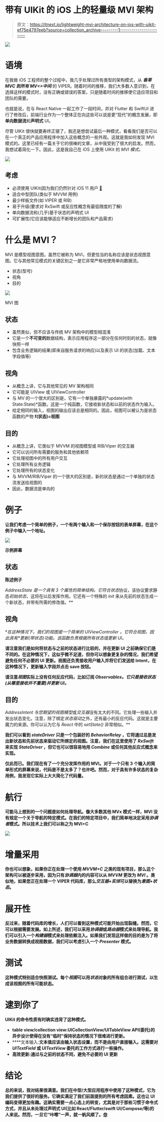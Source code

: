 # 带有 UIKit 的 iOS 上的轻量级 MVI 架构

> 原文：<https://itnext.io/lightweight-mvi-architecture-on-ios-with-uikit-ef75e4797eeb?source=collection_archive---------1----------------------->

![](img/cdac85d92957a6e220ae3bcf219d99d1.png)

# 语境

在我做 iOS 工程师的整个过程中，我几乎处理过所有类型的架构模式，从 ***香草 MVC 到所有 MV<>中间*** 的 VIPER。随着时间的推移，我们大多数人意识到，在选择这样的模式时，没有正确或错误的答案，只是随着时间的推移使它适应项目和团队的需要。

也就是说，在与 React Native 一起工作了一段时间，并对 Flutter 和 SwiftUI 进行了修改后，前端行业作为一个整体正在向这些可以说是更“现代”的概念发展，即**单向数据流**和**声明式** UI。

尽管 UIKit 很快就要寿终正寝了，我还是想尝试最后一种模式，看看我们是否可以在一个真正的产品应用程序中加入这些概念的一些外观。这就是我如何发现 MVI 模式的。这里已经有一篇关于它的很棒的文章，从中我受到了很大的启发。然而，我想试着简化一下。因此，这是我自己在 iOS 上使用 UIKit 的 *MVI 模式。*

![](img/b500be0cfd824acc058b858e62074722.png)

## 考虑

*   必须使用 UIKit(因为我们仍然针对 iOS 11 用户 [🥲](https://emojipedia.org/smiling-face-with-tear/)
*   适合中型团队(类似于 MVVM 用例)
*   最少样板文件(如 VIPER 或 RIB)
*   易于升级(要求对 RxSwift 或反应性概念有最低限度的了解)
*   单向数据流和(几乎)基于状态的声明式 UI
*   可扩展性(它应该能够适应不断增长的团队和产品需求)

# 什么是 MVI？

MVI 是模型视图意图。虽然它被称为 MVI，但更恰当的名称应该是状态视图意图。它与其他常见模式的关键区别之一是它非常严格地使用单向数据流。

*   状态(型号)
*   视角
*   目的

![](img/c12f5027e7860bd784d392309ac786ca.png)

MVI 图

## 状态

*   虽然类似，但不应该与传统 MV <x>架构中的模型相混淆</x>
*   它是一个**不可变的**数据结构，表示应用程序这一部分在任何时刻的状态，就像快照一样
*   包含业务逻辑的结果(即来自服务请求的响应)以及表示 UI 的状态(加载、文本字段值等)

## 视角

*   从概念上讲，它与其他常见的 MV <x>架构相同</x>
*   它可能是 UIView 或 UIViewController
*   与 MV <x>的一个很大的区别是，它有一个单独暴露的*update(with State:State)*函数。这是一个纯函数，它接收新状态和以前的状态作为输入。</x>
*   给定相同的输入，视图的输出应该总是相同的。因此，视图可以被认为是状态函数的产物 **f(状态)=视图**

## 目的

*   从概念上讲，它类似于 MVVM 的视图模型或 RIB/Viper 的交互器
*   它可以访问所有需要的服务和其他依赖项
*   它处理视图中的所有用户交互
*   它处理所有业务逻辑
*   它处理所有的状态变化
*   与 MVVM/RIB/Viper 的一个很大的区别是，新的状态是通过一个单独的状态流发送给视图的
*   因此，数据流是单向的

# **例子**

**让我们考虑一个简单的例子，一个有两个输入和一个保存按钮的表单屏幕，在这个例子中输入一个地址。**

**![](img/53a32929fdaf6149989e0fc587c70c8a.png)**

**示例屏幕**

## **状态**

**陈述例子**

***AddressState* 是一个具有 3 个属性的简单结构。它符合*状态*协议，该协议要求静态*初始状态*，这将在以后发挥作用。它还有一个特殊的 *init* 来从先前的状态生成一个新状态，并带有所需的修改值。**

## **视角**

**在这种情况下，我们的*视图*是一个简单的 *UIViewController* 。它符合*视图*，因此具有*更新(带状态)*功能。该函数负责根据所有状态值更新 UI。**

**请注意我们是如何将状态与之前的状态进行比较的，并在更新 UI 之前确保它们是不同的。在这种情况下，这似乎微不足道，但你可以想象更复杂的情况，我们希望避免任何不必要的 UI 更新。视图还负责接收用户输入并将它们发送给 Intent，在这种情况下，更新输入字段并点击 save 按钮。**

**请注意*视图*实际上没有任何反应代码，比如订阅 *Observables。它只是接收状态(从哪里接收并不重要)并更新 UI。***

## **目的**

***AddressIntent* 与您期望的*视图模型*或*交互器*没有太大的不同。它处理一些输入并发出状态变化。注意，除了绑定*状态驱动*之外，还有最小的反应代码。这就是主要魔力的来源。你可以认为它与 *React* 中的 *setState()* 非常相似。**

**我们可以看到 *stateDriver* 只是一个包装好的 *BehaviorRelay* ，它将通过总是发出新状态和先前状态来驱动它所绑定的视图。注意，我们在这里使用了 *RxSwift* 来实现 *StateDriver* ，但它也可以很容易地用 *Combine* 或任何其他反应式概念来实现。**

**仅此而已。我们现在有了一个充分发挥作用的 MVI。对于一个只有 3 个输入的简单形式的屏幕来说，代码是不是太多了？也许吧。然而，对于具有许多状态的复杂用例，我发现它实际上大大简化了代码量。**

# **航行**

**可能马上想到的一个问题是如何处理导航。像大多数其他 MVx 模式一样，MVI 没有规定一个关于导航的特定模式。在我们的特定项目中，我们简单地决定采用*协调者*模式。所以技术上我们可以称之为 **MVI+C****

**![](img/df51d81b4c20c9c21c8336b16e2a04d8.png)**

# **增量采用**

**你也可以想象，如果你正在处理一个使用 *MVVM+C* 之类的现有项目，那么这个架构可以被逐步采用，因为只有*协调器*内的内容可以从 *MVVM* 更改为 *MVI* 。类似地，如果您正在处理一个 VIPER 代码库，那么*交互器+实体*可以替换为*意图+状态*。**

# **展开性**

**反过来，随着代码库的增长，人们可以看到这种模式可能开始出现裂缝。然而，它可以根据需要发展。如上所述，我们可以采用*协调器*或*路由器*模式来处理导航。我们可以引入一个*构建器*模式来处理依赖注入。如果我们发现这样做的目的是为了将业务数据转换成视图数据，我们可以考虑引入一个 *Presenter* 模式。**

# **测试**

**这种模式特别适合快照测试。每个*视图*可以用*状态*对象的所有组合进行测试，以生成该视图的所有可能状态。**

# **逮到你了**

**UIKit 的命令性质有时确实违背了这种模式。**

*   ****table view/collection view**:UICollectionView/UITableView API(委托)的异步设计使得在没有“临时”保持状态的情况下很难进行更新。**
*   ****文本输入:**文本值应该由输入状态设置，而不是由用户直接输入。这需要对 *UITextField* 或 *UITextView* 委托的工作方式进行一些操作。**
*   ****高效更新**:通过与之前的状态不同，避免不必要的 UI 更新**

# **结论**

**总的来说，我对结果很满意。我们在中型/大型应用程序中使用了这种模式，它为我们提供了很好的服务。它确实满足了我们前面提到的所有考虑因素。这也让 UI 编码变得更加有趣。这确实需要一点心态上的转变，尤其是对于那些习惯于命令式方式，并且从未处理过声明式 UI(比如 React/Flutter/swift UI/Compose/等)的人来说。然而，一旦它“咔嚓”一声，就一帆风顺了。[😎](https://emojipedia.org/smiling-face-with-sunglasses/)**